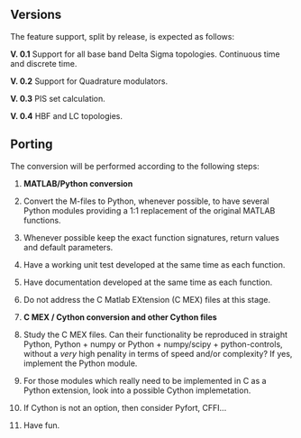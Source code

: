 ## Versions

The feature support, split by release, is expected as follows:

**V. 0.1** Support for all base band Delta Sigma topologies. Continuous time and discrete time.

**V. 0.2** Support for Quadrature modulators.

**V. 0.3** PIS set calculation.

**V. 0.4** HBF and LC topologies.

## Porting

The conversion will be performed according to the following steps:

1. **MATLAB/Python conversion**
  1. Convert the M-files to Python, whenever possible, to have several 
Python modules providing a 1:1 replacement of the original MATLAB
functions. 
  1. Whenever possible keep the exact function signatures, 
return values and default parameters. 
  1. Have a working unit test developed at the same time as each function.
  1. Have documentation developed at the same time as each function.
  1. Do not address the C Matlab EXtension (C MEX) files at this stage.

2. **C MEX / Cython conversion and other Cython files**
  1. Study the C MEX files. Can their functionality be reproduced in
straight Python, Python + numpy or Python + numpy/scipy + 
python-controls, without a *very* high penality in terms of 
speed and/or complexity? If yes, implement the Python module.
  2. For those modules which really need to be implemented in C as 
a Python extension, look into a possible Cython implemetation.
  3. If Cython is not an option, then consider Pyfort, CFFI...

3. Have fun.
